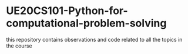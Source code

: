 # UE20CS101-Python-for-computational-problem-solving
this repository contains observations and code related to all the topics in the course
